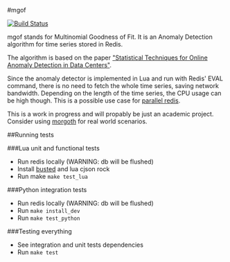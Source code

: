 #mgof

[![Build Status][badge-travis-image]][badge-travis-url]

mgof stands for Multinomial Goodness of Fit. It is an Anomaly Detection algorithm for time series stored in Redis.

The algorithm is based on the paper ["Statistical Techniques for Online Anomaly Detection in Data Centers"](http://www.hpl.hp.com/techreports/2011/HPL-2011-8.html).

Since the anomaly detector is implemented in Lua and run with Redis' EVAL command, there is no need
to fetch the whole time series, saving network bandwidth. Depending on the length of the time series,
the CPU usage can be high though. This is a possible use case
for [parallel redis](https://github.com/jbochi/parallel_redis).

This is a work in progress and will propably be just an academic project. Consider using
[morgoth](https://github.com/nvcook42/morgoth) for real world scenarios.


##Running tests

###Lua unit and functional tests

- Run redis locally (WARNING: db will be flushed)
- Install [busted](http://olivinelabs.com/busted/) and lua cjson rock
- Run make `make test_lua`


###Python integration tests

- Run redis locally (WARNING: db will be flushed)
- Run `make install_dev`
- Run `make test_python`

###Testing everything

- See integration and unit tests dependencies
- Run `make test`

[badge-travis-url]: https://travis-ci.org/jbochi/mgof
[badge-travis-image]: https://img.shields.io/travis/jbochi/mgof.svg?style=flat
